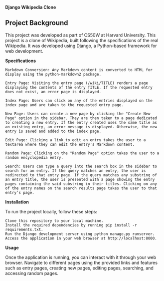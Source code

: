 **Django Wikipedia Clone**

## Project Background

This project was developed as part of CS50W at Harvard University. This project is a clone of Wikipedia, built following the specifications of the real Wikipedia. It was developed using Django, a Python-based framework for web development.


**Specifications**

    Markdown Conversion: Any Markdown content is converted to HTML for display using the python-markdown2 package.

    Entry Page: Visiting the entry page (/wiki/TITLE) renders a page displaying the contents of the entry TITLE. If the requested entry does not exist, an error page is displayed.

    Index Page: Users can click on any of the entries displayed on the index page and are taken to the requested entry page.

    New Page: Users can create a new page by clicking the "Create New Page" option in the sidebar. They are then taken to a page dedicated to creating a new entry. If the entry created uses the same title as an existing entry, an error message is displayed. Otherwise, the new entry is saved and added to the index page.

    Edit Page: Clicking a link to edit an entry takes the user to a textarea where they can edit the entry's Markdown content.

    Random Page: Clicking on the "Random Page" option takes the user to a random encyclopedia entry.

    Search: Users can type a query into the search box in the sidebar to search for an entry. If the query matches an entry, the user is redirected to that entry page. If the query matches any substring of an entry title, the user is presented with a page showing the entry pages containing the said substring in their titles. Clicking on any of the entry names on the search results page takes the user to that entry’s page.

**Installation**

To run the project locally, follow these steps:

    Clone this repository to your local machine.
    Install the required dependencies by running pip install -r requirements.txt.
    Run the Django development server using python manage.py runserver.
    Access the application in your web browser at http://localhost:8000.

**Usage**

Once the application is running, you can interact with it through your web browser. Navigate to different pages using the provided links and features such as entry pages, creating new pages, editing pages, searching, and accessing random pages.
